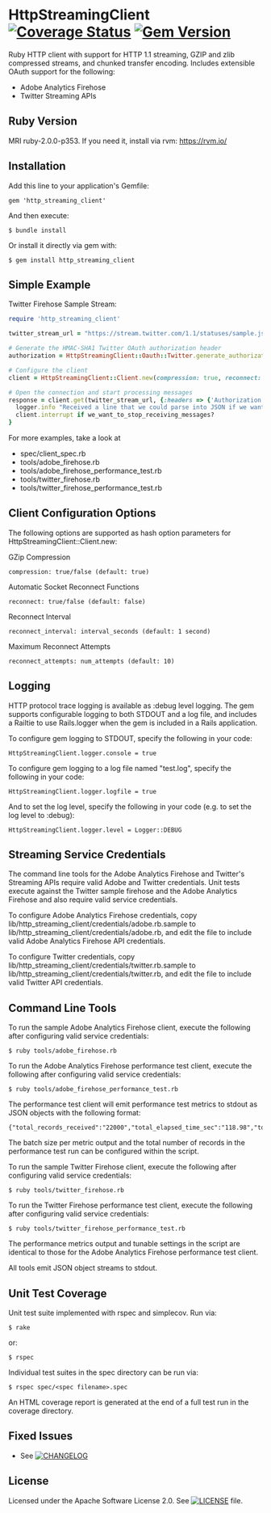 # HttpStreamingClient [![Coverage Status](https://coveralls.io/repos/adobe-research/http_streaming_client/badge.png)](https://coveralls.io/r/adobe-research/http_streaming_client) [![Gem Version](https://badge.fury.io/rb/http_streaming_client.png)](http://badge.fury.io/rb/http_streaming_client)

Ruby HTTP client with support for HTTP 1.1 streaming, GZIP and zlib compressed streams, and chunked transfer encoding. Includes extensible OAuth support for the following:

* Adobe Analytics Firehose
* Twitter Streaming APIs

## Ruby Version

MRI ruby-2.0.0-p353. If you need it, install via rvm: https://rvm.io/

## Installation

Add this line to your application's Gemfile:

    gem 'http_streaming_client'

And then execute:

    $ bundle install

Or install it directly via gem with:

    $ gem install http_streaming_client

## Simple Example

Twitter Firehose Sample Stream:

```ruby
require 'http_streaming_client'

twitter_stream_url = "https://stream.twitter.com/1.1/statuses/sample.json"

# Generate the HMAC-SHA1 Twitter OAuth authorization header
authorization = HttpStreamingClient::Oauth::Twitter.generate_authorization(twitter_stream_url, "get", {}, OAUTH_CONSUMER_KEY, OAUTH_CONSUMER_SECRET, OAUTH_TOKEN, OAUTH_TOKEN_SECRET)

# Configure the client
client = HttpStreamingClient::Client.new(compression: true, reconnect: true, reconnect_interval: 10, reconnect_attempts: 60)

# Open the connection and start processing messages
response = client.get(twitter_stream_url, {:headers => {'Authorization' => "#{authorization}" }}) { |line|
  logger.info "Received a line that we could parse into JSON if we want: #{line}"
  client.interrupt if we_want_to_stop_receiving_messages?
}
```

For more examples, take a look at

* spec/client_spec.rb
* tools/adobe_firehose.rb
* tools/adobe_firehose_performance_test.rb
* tools/twitter_firehose.rb
* tools/twitter_firehose_performance_test.rb

## Client Configuration Options

The following options are supported as hash option parameters for HttpStreamingClient::Client.new:

GZip Compression

    compression: true/false (default: true)

Automatic Socket Reconnect Functions

    reconnect: true/false (default: false)

Reconnect Interval

    reconnect_interval: interval_seconds (default: 1 second)

Maximum Reconnect Attempts

    reconnect_attempts: num_attempts (default: 10)

## Logging

HTTP protocol trace logging is available as :debug level logging. The gem supports configurable logging to both STDOUT and a log file, and includes a Railtie to use Rails.logger when the gem is included in a Rails application.

To configure gem logging to STDOUT, specify the following in your code:

    HttpStreamingClient.logger.console = true

To configure gem logging to a log file named "test.log", specify the following in your code:

    HttpStreamingClient.logger.logfile = true

And to set the log level, specify the following in your code (e.g. to set the log level to :debug):

    HttpStreamingClient.logger.level = Logger::DEBUG

## Streaming Service Credentials

The command line tools for the Adobe Analytics Firehose and Twitter's Streaming APIs require valid Adobe and Twitter credentials. Unit tests execute against the Twitter sample firehose and the Adobe Analytics Firehose and also require valid service credentials.

To configure Adobe Analytics Firehose credentials, copy lib/http_streaming_client/credentials/adobe.rb.sample to lib/http_streaming_client/credentials/adobe.rb, and edit the file to include valid Adobe Analytics Firehose API credentials.

To configure Twitter credentials, copy lib/http_streaming_client/credentials/twitter.rb.sample to lib/http_streaming_client/credentials/twitter.rb, and edit the file to include valid Twitter API credentials.

## Command Line Tools

To run the sample Adobe Analytics Firehose client, execute the following after configuring valid service credentials:

    $ ruby tools/adobe_firehose.rb

To run the Adobe Analytics Firehose performance test client, execute the following after configuring valid service credentials:

    $ ruby tools/adobe_firehose_performance_test.rb

The performance test client will emit performance test metrics to stdout as JSON objects with the following format:

    {"total_records_received":"22000","total_elapsed_time_sec":"118.98","total_records_per_sec":"184.9","total_kbytes_per_sec":"307.5","interval_records_received":1000,"interval_elapsed_time_sec":"5.0","interval_records_per_sec":"200.15","interval_kbytes_per_sec":"331.89"}

The batch size per metric output and the total number of records in the performance test run can be configured within the script.

To run the sample Twitter Firehose client, execute the following after configuring valid service credentials:

    $ ruby tools/twitter_firehose.rb

To run the Twitter Firehose performance test client, execute the following after configuring valid service credentials:

    $ ruby tools/twitter_firehose_performance_test.rb

The performance metrics output and tunable settings in the script are identical to those for the Adobe Analytics Firehose performance test client.

All tools emit JSON object streams to stdout.

## Unit Test Coverage

Unit test suite implemented with rspec and simplecov. Run via:

    $ rake
or:

    $ rspec

Individual test suites in the spec directory can be run via:

    $ rspec spec/<spec filename>.spec

An HTML coverage report is generated at the end of a full test run in the coverage directory.

## Fixed Issues

* See [![CHANGELOG](CHANGELOG)](CHANGELOG)

## License

Licensed under the Apache Software License 2.0. See [![LICENSE](LICENSE)](LICENSE) file.
